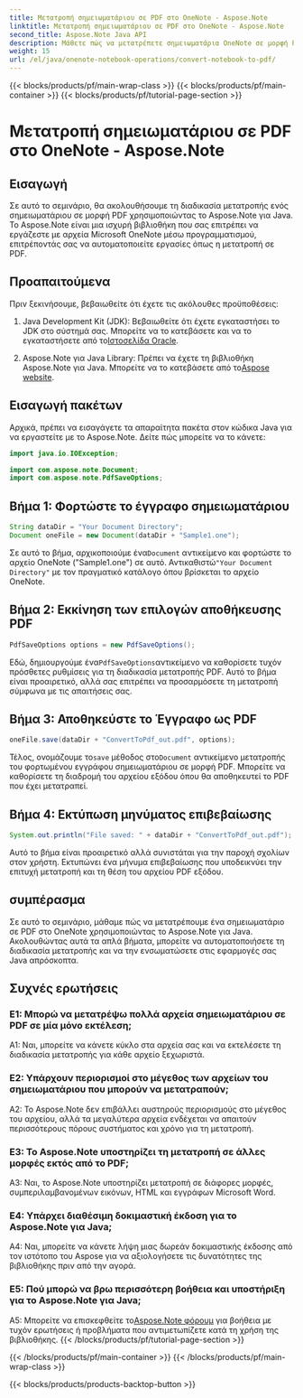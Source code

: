 ```yaml
---
title: Μετατροπή σημειωματάριου σε PDF στο OneNote - Aspose.Note
linktitle: Μετατροπή σημειωματάριου σε PDF στο OneNote - Aspose.Note
second_title: Aspose.Note Java API
description: Μάθετε πώς να μετατρέπετε σημειωματάρια OneNote σε μορφή PDF χρησιμοποιώντας το Aspose.Note για Java. Ακολουθήστε αυτόν τον οδηγό βήμα προς βήμα για απρόσκοπτη ενσωμάτωση στις εφαρμογές σας Java.
weight: 15
url: /el/java/onenote-notebook-operations/convert-notebook-to-pdf/
---
```


{{< blocks/products/pf/main-wrap-class >}}
{{< blocks/products/pf/main-container >}}
{{< blocks/products/pf/tutorial-page-section >}}

# Μετατροπή σημειωματάριου σε PDF στο OneNote - Aspose.Note

## Εισαγωγή

Σε αυτό το σεμινάριο, θα ακολουθήσουμε τη διαδικασία μετατροπής ενός σημειωματάριου σε μορφή PDF χρησιμοποιώντας το Aspose.Note για Java. Το Aspose.Note είναι μια ισχυρή βιβλιοθήκη που σας επιτρέπει να εργάζεστε με αρχεία Microsoft OneNote μέσω προγραμματισμού, επιτρέποντάς σας να αυτοματοποιείτε εργασίες όπως η μετατροπή σε PDF.

## Προαπαιτούμενα

Πριν ξεκινήσουμε, βεβαιωθείτε ότι έχετε τις ακόλουθες προϋποθέσεις:

1.  Java Development Kit (JDK): Βεβαιωθείτε ότι έχετε εγκαταστήσει το JDK στο σύστημά σας. Μπορείτε να το κατεβάσετε και να το εγκαταστήσετε από το[Ιστοσελίδα Oracle](https://www.oracle.com/java/technologies/javase-jdk15-downloads.html).

2. Aspose.Note για Java Library: Πρέπει να έχετε τη βιβλιοθήκη Aspose.Note για Java. Μπορείτε να το κατεβάσετε από το[Aspose website](https://releases.aspose.com/note/java/).

## Εισαγωγή πακέτων

Αρχικά, πρέπει να εισαγάγετε τα απαραίτητα πακέτα στον κώδικα Java για να εργαστείτε με το Aspose.Note. Δείτε πώς μπορείτε να το κάνετε:

```java
import java.io.IOException;

import com.aspose.note.Document;
import com.aspose.note.PdfSaveOptions;
```

## Βήμα 1: Φορτώστε το έγγραφο σημειωματάριου

```java
String dataDir = "Your Document Directory";
Document oneFile = new Document(dataDir + "Sample1.one");
```

 Σε αυτό το βήμα, αρχικοποιούμε ένα`Document` αντικείμενο και φορτώστε το αρχείο OneNote ("Sample1.one") σε αυτό. Αντικαθιστώ`"Your Document Directory"` με τον πραγματικό κατάλογο όπου βρίσκεται το αρχείο OneNote.

## Βήμα 2: Εκκίνηση των επιλογών αποθήκευσης PDF

```java
PdfSaveOptions options = new PdfSaveOptions();
```

 Εδώ, δημιουργούμε ένα`PdfSaveOptions`αντικείμενο να καθορίσετε τυχόν πρόσθετες ρυθμίσεις για τη διαδικασία μετατροπής PDF. Αυτό το βήμα είναι προαιρετικό, αλλά σας επιτρέπει να προσαρμόσετε τη μετατροπή σύμφωνα με τις απαιτήσεις σας.

## Βήμα 3: Αποθηκεύστε το Έγγραφο ως PDF

```java
oneFile.save(dataDir + "ConvertToPdf_out.pdf", options);
```

 Τέλος, ονομάζουμε το`save` μέθοδος στο`Document` αντικείμενο μετατροπής του φορτωμένου εγγράφου σημειωματάριου σε μορφή PDF. Μπορείτε να καθορίσετε τη διαδρομή του αρχείου εξόδου όπου θα αποθηκευτεί το PDF που έχει μετατραπεί. 

## Βήμα 4: Εκτύπωση μηνύματος επιβεβαίωσης

```java
System.out.println("File saved: " + dataDir + "ConvertToPdf_out.pdf");
```

Αυτό το βήμα είναι προαιρετικό αλλά συνιστάται για την παροχή σχολίων στον χρήστη. Εκτυπώνει ένα μήνυμα επιβεβαίωσης που υποδεικνύει την επιτυχή μετατροπή και τη θέση του αρχείου PDF εξόδου.

## συμπέρασμα

Σε αυτό το σεμινάριο, μάθαμε πώς να μετατρέπουμε ένα σημειωματάριο σε PDF στο OneNote χρησιμοποιώντας το Aspose.Note για Java. Ακολουθώντας αυτά τα απλά βήματα, μπορείτε να αυτοματοποιήσετε τη διαδικασία μετατροπής και να την ενσωματώσετε στις εφαρμογές σας Java απρόσκοπτα.

## Συχνές ερωτήσεις

### Ε1: Μπορώ να μετατρέψω πολλά αρχεία σημειωματάριου σε PDF σε μία μόνο εκτέλεση;

A1: Ναι, μπορείτε να κάνετε κύκλο στα αρχεία σας και να εκτελέσετε τη διαδικασία μετατροπής για κάθε αρχείο ξεχωριστά.

### Ε2: Υπάρχουν περιορισμοί στο μέγεθος των αρχείων του σημειωματάριου που μπορούν να μετατραπούν;

A2: Το Aspose.Note δεν επιβάλλει αυστηρούς περιορισμούς στο μέγεθος του αρχείου, αλλά τα μεγαλύτερα αρχεία ενδέχεται να απαιτούν περισσότερους πόρους συστήματος και χρόνο για τη μετατροπή.

### Ε3: Το Aspose.Note υποστηρίζει τη μετατροπή σε άλλες μορφές εκτός από το PDF;

A3: Ναι, το Aspose.Note υποστηρίζει μετατροπή σε διάφορες μορφές, συμπεριλαμβανομένων εικόνων, HTML και εγγράφων Microsoft Word.

### Ε4: Υπάρχει διαθέσιμη δοκιμαστική έκδοση για το Aspose.Note για Java;

A4: Ναι, μπορείτε να κάνετε λήψη μιας δωρεάν δοκιμαστικής έκδοσης από τον ιστότοπο του Aspose για να αξιολογήσετε τις δυνατότητες της βιβλιοθήκης πριν από την αγορά.

### Ε5: Πού μπορώ να βρω περισσότερη βοήθεια και υποστήριξη για το Aspose.Note για Java;

 A5: Μπορείτε να επισκεφθείτε το[Aspose.Note φόρουμ](https://forum.aspose.com/c/note/28) για βοήθεια με τυχόν ερωτήσεις ή προβλήματα που αντιμετωπίζετε κατά τη χρήση της βιβλιοθήκης.
{{< /blocks/products/pf/tutorial-page-section >}}

{{< /blocks/products/pf/main-container >}}
{{< /blocks/products/pf/main-wrap-class >}}

{{< blocks/products/products-backtop-button >}}
